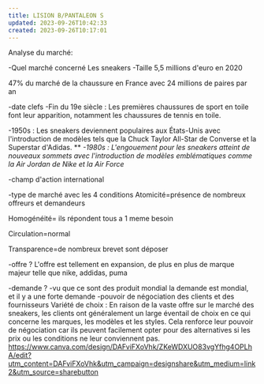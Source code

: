 ```yaml
---
title: LISION B/PANTALEON S
updated: 2023-09-26T10:42:33
created: 2023-09-26T10:17:01
---
```


Analyse du marché:

-Quel marché concerné
Les sneakers
-Taille
5,5 millions d'euro en 2020

47% du marché de la chaussure en France avec 24 millions de paires par an

-date clefs
-Fin du 19e siècle : Les premières chaussures de sport en toile font leur apparition, notamment les chaussures de tennis en toile.

-1950s : Les sneakers deviennent populaires aux États-Unis avec l'introduction de modèles tels que la Chuck Taylor All-Star de Converse et la Superstar d'Adidas.
**
*-1980s : L'engouement pour les sneakers atteint de nouveaux sommets avec l'introduction de modèles emblématiques comme la Air Jordan de Nike et la Air Force*

-champ d'action
international

-type de marché avec les 4 conditions
Atomicité=présence de nombreux offreurs et demandeurs

Homogénéité= ils répondent tous a 1 meme besoin

Circulation=normal

Transparence=de nombreux brevet sont déposer

-offre ?
L'offre est tellement en expansion, de plus en plus de marque majeur telle que nike, addidas, puma

-demande ?
-vu que ce sont des produit mondial la demande est mondial, et il y a une forte demande
-pouvoir de négociation des clients et des fournisseurs
Variété de choix : En raison de la vaste offre sur le marché des sneakers, les clients ont généralement un large éventail de choix en ce qui concerne les marques, les modèles et les styles. Cela renforce leur pouvoir de négociation car ils peuvent facilement opter pour des alternatives si les prix ou les conditions ne leur conviennent pas.
<https://www.canva.com/design/DAFviFXoVhk/ZKeWDXUO83vgYfhg4OPLhA/edit?utm_content=DAFviFXoVhk&utm_campaign=designshare&utm_medium=link2&utm_source=sharebutton>
